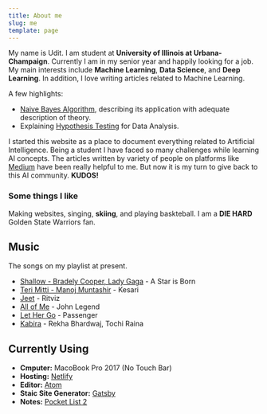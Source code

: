 ```yaml
---
title: About me
slug: me
template: page
---
```


My name is Udit. I am student at **University of Illinois at Urbana-Champaign**. Currently I am in my senior year and happily looking for a job. My main interests include **Machine Learning**, **Data Science**, and **Deep Learning**. In addition, I love writing articles related to Machine Learning.

A few highlights:
- [Naive Bayes Algorithm](/naive-bayes/), describing its application with adequate description of theory.
- Explaining [Hypothesis Testing](/hypothesis-testing/) for Data Analysis.

I started this website as a place to document everything related to Artificial Intelligence. Being a student I have faced so many challenges while learning AI concepts. The articles written by variety of people on platforms like [Medium](https://medium.com/) have been really helpful to me. But now it is my turn to give back to this AI community. **KUDOS!**

### Some things I like

Making websites, singing, **skiing**, and playing baskteball. I am a **DIE HARD** Golden State Warriors fan.

## Music

The songs on my playlist at present.

- [Shallow - Bradely Cooper, Lady Gaga](https://www.youtube.com/watch?v=bo_efYhYU2A) - A Star is Born
- [Teri Mitti - Manoj Muntashir](https://www.youtube.com/watch?v=wF_B_aagLfI) - Kesari
- [Jeet](https://www.youtube.com/watch?v=97NWNz9kgxU&list=RD97NWNz9kgxU&start_radio=1) - Ritviz
- [All of Me](https://www.youtube.com/watch?v=450p7goxZqg) - John Legend
- [Let Her Go](https://www.youtube.com/watch?v=450p7goxZqg) - Passenger
- [Kabira](https://www.youtube.com/watch?v=jHNNMj5bNQw) - Rekha Bhardwaj, Tochi Raina

## Currently Using

- **Cmputer:** MacoBook Pro 2017 (No Touch Bar)
- **Hosting:** [Netlify](https://netlify.com)
- **Editor:** [Atom](https://atom.io)
- **Staic Site Generator:** [Gatsby](https://gatsbyjs.org)
- **Notes:** [Pocket List 2](https://pocketlists.com)
